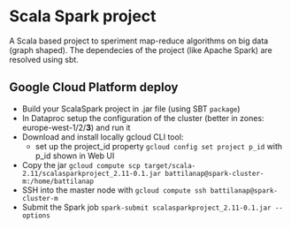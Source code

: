 # Scala Spark project

A Scala based project to speriment map-reduce algorithms on big data (graph shaped). The dependecies of the project (like Apache Spark) are resolved using sbt.


## Google Cloud Platform deploy
+ Build your ScalaSpark project in .jar file (using SBT `package`)
+ In Dataproc setup the configuration of the cluster (better in zones: europe-west-1/2/__3__) and run it
+ Download and install locally gcloud CLI tool:
    + set up the project_id property `gcloud config set project p_id` with p_id shown in Web UI
+ Copy the jar `gcloud compute scp target/scala-2.11/scalasparkproject_2.11-0.1.jar battilanap@spark-cluster-m:/home/battilanap
`
+ SSH into the master node with `gcloud compute ssh battilanap@spark-cluster-m`
+ Submit the Spark job `spark-submit scalasparkproject_2.11-0.1.jar --options`